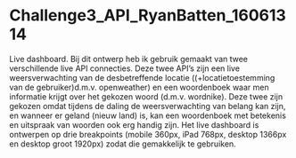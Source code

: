 # Challenge3_API_RyanBatten_16061314
Live dashboard. Bij dit ontwerp heb ik gebruik gemaakt van twee verschillende live API connecties. Deze twee API’s zijn een live weersverwachting van de desbetreffende locatie ((+locatietoestemming van de gebruiker)d.m.v. openweather) en een woordenboek waar men informatie krijgt over het gekozen woord (d.m.v. wordnike). Deze twee zijn gekozen omdat tijdens de daling de weersverwachting van belang kan zijn, en wanneer er geland (nieuw land) is, kan een woordenboek met betekenis en uitspraak van woorden ook erg handig zijn. Het live dashboard is ontwerpen op drie breakpoints (mobile 360px, iPad 768px, desktop 1366px en desktop groot 1920px) zodat die gemakkelijk te gebruiken.
